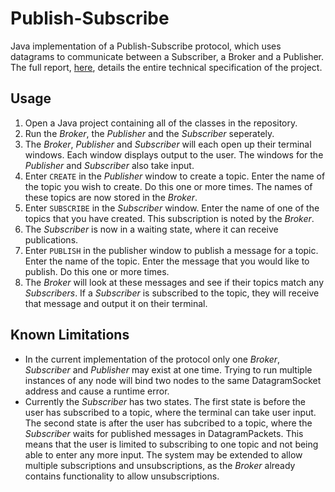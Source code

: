 # Publish-Subscribe
Java implementation of a Publish-Subscribe protocol, which uses datagrams to communicate between a Subscriber, a Broker and a Publisher. The full report, [here](PublishSubscribe-Report.pdf), details the entire technical specification of the project.

## Usage
1. Open a Java project containing all of the classes in the repository.
2. Run the *Broker*, the *Publisher* and the *Subscriber* seperately.
3. The *Broker*, *Publisher* and *Subscriber* will each open up their terminal windows. Each window displays output to the user. The windows for the *Publisher* and *Subscriber* also take input.
4. Enter `CREATE` in the *Publisher* window to create a topic. Enter the name of the topic you wish to create. Do this one or more times. The names of these topics are now stored in the *Broker*.
5. Enter `SUBSCRIBE` in the *Subscriber* window. Enter the name of one of the topics that you have created. This subscription is noted by the *Broker*.
6. The *Subscriber* is now in a waiting state, where it can receive publications.
7. Enter `PUBLISH` in the publisher window to publish a message for a topic. Enter the name of the topic. Enter the message that you would like to publish. Do this one or more times.
8. The *Broker* will look at these messages and see if their topics match any *Subscribers*. If a *Subscriber* is subscribed to the topic, they will receive that message and output it on their terminal.

## Known Limitations
- In the current implementation of the protocol only one *Broker*, *Subscriber* and *Publisher* may exist at one time. Trying to run multiple instances of any node will bind two nodes to the same DatagramSocket address and cause a runtime error.
- Currently the *Subscriber* has two states. The first state is before the user has subscribed to a topic, where the terminal can take user input. The second state is after the user has subcribed to a topic, where the *Subscriber* waits for published messages in DatagramPackets. This means that the user is limited to subscribing to one topic and not being able to enter any more input. The system may be extended to allow multiple subscriptions and unsubscriptions, as the *Broker* already contains functionality to allow unsubscriptions.
